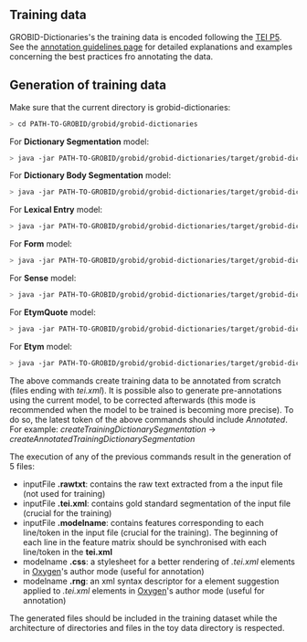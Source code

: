 ## Training data

GROBID-Dictionaries's the training data is encoded following the [TEI P5](http://www.tei-c.org/Guidelines/P5). See the [annotation guidelines page](https://github.com/MedKhem/grobid-dictionaries/wiki) for detailed explanations and examples concerning the best practices fro annotating the data.  


## Generation of training data

Make sure that the current directory is grobid-dictionaries: 
```bash
> cd PATH-TO-GROBID/grobid/grobid-dictionaries
```

For **Dictionary Segmentation** model:
```bash
> java -jar PATH-TO-GROBID/grobid/grobid-dictionaries/target/grobid-dictionaries-0.4.3-SNAPSHOT.one-jar.jar -dIn PATH_TO_THE_INPUT_PDF_FILE_OR_DIRECTORY  -dOut PATH-TO-OUTPUT-DIRECTORY -exe createTrainingDictionarySegmentation
```
For **Dictionary Body Segmentation** model:
```bash
> java -jar PATH-TO-GROBID/grobid/grobid-dictionaries/target/grobid-dictionaries-0.4.3-SNAPSHOT.one-jar.jar -dIn PATH_TO_THE_INPUT_PDF_FILE_OR_DIRECTORY  -dOut PATH-TO-OUTPUT-DIRECTORY -exe createTrainingDictionaryBodySegmentation
```
For **Lexical Entry** model:
```bash
> java -jar PATH-TO-GROBID/grobid/grobid-dictionaries/target/grobid-dictionaries-0.4.3-SNAPSHOT.one-jar.jar -dIn PATH_TO_THE_INPUT_PDF_FILE_OR_DIRECTORY  -dOut PATH-TO-OUTPUT-DIRECTORY -exe createTrainingLexicalEntry
```
For **Form** model:
```bash
> java -jar PATH-TO-GROBID/grobid/grobid-dictionaries/target/grobid-dictionaries-0.4.3-SNAPSHOT.one-jar.jar -dIn PATH_TO_THE_INPUT_PDF_FILE_OR_DIRECTORY  -dOut PATH-TO-OUTPUT-DIRECTORY -exe createTrainingForm
```
For **Sense** model:
```bash
> java -jar PATH-TO-GROBID/grobid/grobid-dictionaries/target/grobid-dictionaries-0.4.3-SNAPSHOT.one-jar.jar -dIn PATH_TO_THE_INPUT_PDF_FILE_OR_DIRECTORY  -dOut PATH-TO-OUTPUT-DIRECTORY -exe createTrainingSense
```
For **EtymQuote** model:
```bash
> java -jar PATH-TO-GROBID/grobid/grobid-dictionaries/target/grobid-dictionaries-0.4.3-SNAPSHOT.one-jar.jar -dIn PATH_TO_THE_INPUT_PDF_FILE_OR_DIRECTORY  -dOut PATH-TO-OUTPUT-DIRECTORY -exe createTrainingEtymQuote
```
For **Etym** model:
```bash
> java -jar PATH-TO-GROBID/grobid/grobid-dictionaries/target/grobid-dictionaries-0.4.3-SNAPSHOT.one-jar.jar -dIn PATH_TO_THE_INPUT_PDF_FILE_OR_DIRECTORY  -dOut PATH-TO-OUTPUT-DIRECTORY -exe createTrainingEtym
```
The above commands create training data to be annotated from scratch (files ending with *tei.xml*). 
It is possible also to generate pre-annotations using the current model, to be corrected afterwards (this mode is recommended when the model to be trained is becoming more precise). To do so, the latest token of the above commands should include *Annotated*. 
For example:  *createTrainingDictionarySegmentation* -> *createAnnotatedTrainingDictionarySegmentation*

The execution of any of the previous commands result in the generation of 5 files:

*  inputFile **.rawtxt**: contains the raw text extracted from a the input file (not used for training)
*  inputFile **.tei.xml**: contains gold standard segmentation of the input file (crucial for the training)
*  inputFile **.modelname**: contains features corresponding to each line/token in the input file (crucial for the training). The beginning of each line in the feature matrix should be synchronised with each line/token in the **tei.xml**
*  modelname **.css**: a stylesheet for a better rendering of *.tei.xml* elements in [Oxygen](https://www.oxygenxml.com)'s author mode (useful for annotation)
*  modelname **.rng**: an xml syntax descriptor for a element suggestion applied to *.tei.xml* elements in [Oxygen](https://www.oxygenxml.com)'s author mode (useful for annotation)

The generated files should be included in the training dataset while the architecture of directories and files in the toy data directory is respected.

